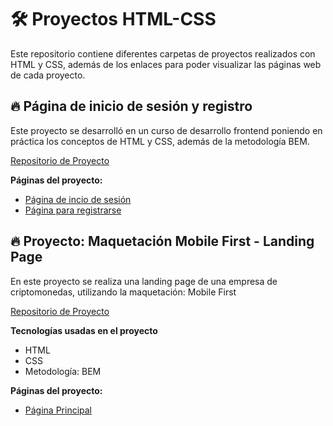 # 🛠 Proyectos HTML-CSS

Este repositorio contiene diferentes carpetas de proyectos realizados con HTML y CSS, además de los enlaces para poder visualizar las páginas web de cada proyecto.


## 🔥 Página de inicio de sesión y registro
Este proyecto se desarrolló en un curso de desarrollo frontend poniendo en práctica los conceptos de HTML y CSS, además de la metodología BEM.

[Repositorio de Proyecto](https://github.com/fredo-code/Proyecto_HTML-CSS/tree/master/Pagina_inicio-sesion "inicio de sesión")

**Páginas del proyecto:**
* [Página de incio de sesión](https://fredo-code.github.io/Proyecto_HTML-CSS/Pagina_inicio-sesion/index.html "inicio de sesión")
* [Página para registrarse](https://fredo-code.github.io/Proyecto_HTML-CSS/Pagina_inicio-sesion/registrate.html "página de registro")


## 🔥 Proyecto: Maquetación Mobile First - Landing Page

En este proyecto se realiza una landing page de una empresa de criptomonedas, utilizando la maquetación: Mobile First

[Repositorio de Proyecto](https://github.com/fredo-code/Proyecto_Responsive_Mobile_First "inicio de sesión")

**Tecnologías usadas en el proyecto**
* HTML
* CSS
* Metodología: BEM

**Páginas del proyecto:**
* [Página Principal](https://fredo-code.github.io/Proyecto_Responsive_Mobile_First/index.html "página principal")


